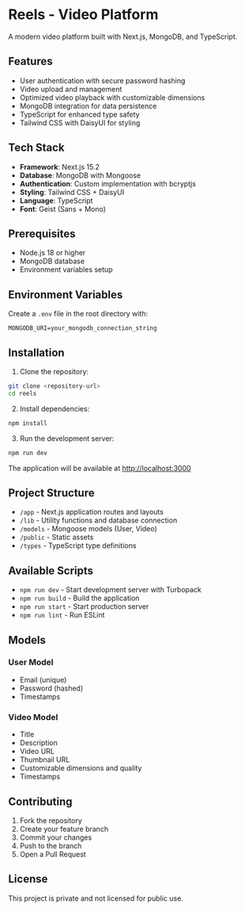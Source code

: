 # Reels - Video Platform

A modern video platform built with Next.js, MongoDB, and TypeScript.

## Features

- User authentication with secure password hashing
- Video upload and management
- Optimized video playback with customizable dimensions
- MongoDB integration for data persistence
- TypeScript for enhanced type safety
- Tailwind CSS with DaisyUI for styling

## Tech Stack

- **Framework**: Next.js 15.2
- **Database**: MongoDB with Mongoose
- **Authentication**: Custom implementation with bcryptjs
- **Styling**: Tailwind CSS + DaisyUI
- **Language**: TypeScript
- **Font**: Geist (Sans + Mono)

## Prerequisites

- Node.js 18 or higher
- MongoDB database
- Environment variables setup

## Environment Variables

Create a `.env` file in the root directory with:

```env
MONGODB_URI=your_mongodb_connection_string
```

## Installation

1. Clone the repository:
```bash
git clone <repository-url>
cd reels
```

2. Install dependencies:
```bash
npm install
```

3. Run the development server:
```bash
npm run dev
```

The application will be available at [http://localhost:3000](http://localhost:3000)

## Project Structure

- `/app` - Next.js application routes and layouts
- `/lib` - Utility functions and database connection
- `/models` - Mongoose models (User, Video)
- `/public` - Static assets
- `/types` - TypeScript type definitions

## Available Scripts

- `npm run dev` - Start development server with Turbopack
- `npm run build` - Build the application
- `npm run start` - Start production server
- `npm run lint` - Run ESLint

## Models

### User Model
- Email (unique)
- Password (hashed)
- Timestamps

### Video Model
- Title
- Description
- Video URL
- Thumbnail URL
- Customizable dimensions and quality
- Timestamps

## Contributing

1. Fork the repository
2. Create your feature branch
3. Commit your changes
4. Push to the branch
5. Open a Pull Request

## License

This project is private and not licensed for public use.